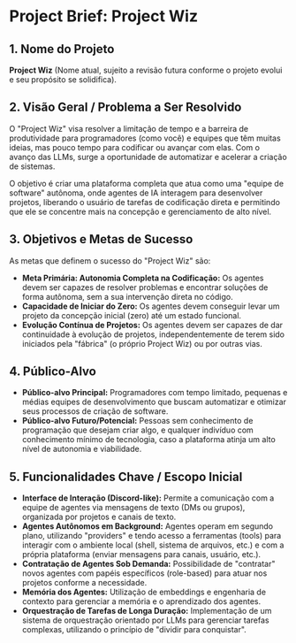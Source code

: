 # Project Brief: Project Wiz

## 1. Nome do Projeto

**Project Wiz** (Nome atual, sujeito a revisão futura conforme o projeto evolui e seu propósito se solidifica).

## 2. Visão Geral / Problema a Ser Resolvido

O "Project Wiz" visa resolver a limitação de tempo e a barreira de produtividade para programadores (como você) e equipes que têm muitas ideias, mas pouco tempo para codificar ou avançar com elas. Com o avanço das LLMs, surge a oportunidade de automatizar e acelerar a criação de sistemas.

O objetivo é criar uma plataforma completa que atua como uma "equipe de software" autônoma, onde agentes de IA interagem para desenvolver projetos, liberando o usuário de tarefas de codificação direta e permitindo que ele se concentre mais na concepção e gerenciamento de alto nível.

## 3. Objetivos e Metas de Sucesso

As metas que definem o sucesso do "Project Wiz" são:

- **Meta Primária: Autonomia Completa na Codificação:** Os agentes devem ser capazes de resolver problemas e encontrar soluções de forma autônoma, sem a sua intervenção direta no código.
- **Capacidade de Iniciar do Zero:** Os agentes devem conseguir levar um projeto da concepção inicial (zero) até um estado funcional.
- **Evolução Contínua de Projetos:** Os agentes devem ser capazes de dar continuidade à evolução de projetos, independentemente de terem sido iniciados pela "fábrica" (o próprio Project Wiz) ou por outras vias.

## 4. Público-Alvo

- **Público-alvo Principal:** Programadores com tempo limitado, pequenas e médias equipes de desenvolvimento que buscam automatizar e otimizar seus processos de criação de software.
- **Público-alvo Futuro/Potencial:** Pessoas sem conhecimento de programação que desejam criar algo, e qualquer indivíduo com conhecimento mínimo de tecnologia, caso a plataforma atinja um alto nível de autonomia e viabilidade.

## 5. Funcionalidades Chave / Escopo Inicial

- **Interface de Interação (Discord-like):** Permite a comunicação com a equipe de agentes via mensagens de texto (DMs ou grupos), organizada por projetos e canais de texto.
- **Agentes Autônomos em Background:** Agentes operam em segundo plano, utilizando "providers" e tendo acesso a ferramentas (tools) para interagir com o ambiente local (shell, sistema de arquivos, etc.) e com a própria plataforma (enviar mensagens para canais, usuário, etc.).
- **Contratação de Agentes Sob Demanda:** Possibilidade de "contratar" novos agentes com papéis específicos (role-based) para atuar nos projetos conforme a necessidade.
- **Memória dos Agentes:** Utilização de embeddings e engenharia de contexto para gerenciar a memória e o aprendizado dos agentes.
- **Orquestração de Tarefas de Longa Duração:** Implementação de um sistema de orquestração orientado por LLMs para gerenciar tarefas complexas, utilizando o princípio de "dividir para conquistar".
